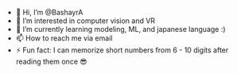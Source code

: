 - 👋 Hi, I’m @BashayrA
- 👀 I’m interested in computer vision and VR 
- 🌱 I’m currently learning modeling, ML, and japanese language :)
- 📫 How to reach me via email
- ⚡ Fun fact: I can memorize short numbers from 6 - 10 digits after reading them once 😎

<!---
BashayrA/BashayrA is a ✨ special ✨ repository because its `README.md` (this file) appears on your GitHub profile.
You can click the Preview link to take a look at your changes.
--->
